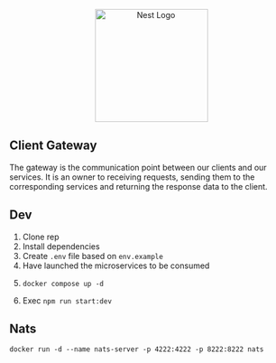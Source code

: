 <p align="center">
  <a href="http://nestjs.com/" target="blank"><img src="https://nestjs.com/img/logo-small.svg" width="200" alt="Nest Logo" /></a>
</p>

## Client Gateway

The gateway is the communication point between our clients and our services. It is an owner to receiving requests, sending them to the corresponding services and returning the response data to the client.

## Dev

1. Clone rep
2. Install dependencies
3. Create `.env` file based on `env.example`
4. Have launched the microservices to be consumed
5. ```
   docker compose up -d
   ```
6. Exec `npm run start:dev`

## Nats

```
docker run -d --name nats-server -p 4222:4222 -p 8222:8222 nats
```
